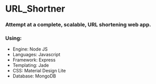 # URL_Shortner
### Attempt at a complete, scalable, URL shortening web app.
### Using: 
- Engine:       Node JS
- Languages:    Javascript
- Framework:    Express
- Templating:   Jade
- CSS:          Material Design Lite
- Database:     MongoDB

